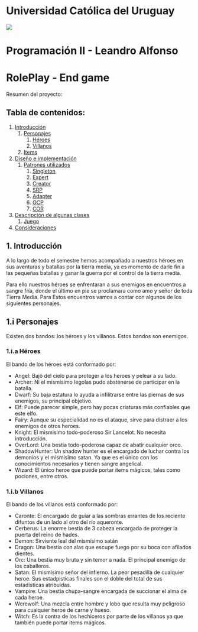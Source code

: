 # Universidad Católica del Uruguay
<img src="https://ucu.edu.uy/sites/all/themes/univer/logo.png"> 

# Programación II - Leandro Alfonso
# RolePlay - End game

Resumen del proyecto:

## Tabla de contenidos:
1. [Introducción](#intro)
    1. [Personajes](#chars)
        1. [Héroes](#heroes)
        2. [Villanos](#villains)
    2. [Items](#items)
2. [Diseño e implementación](#diseño)
    1. [Patrones utilizados](#patrones)
        1. [Singleton](#singleton)
        2. [Expert](#expert)
        3. [Creator](#creator)
        4. [SRP](#srp)
        5. [Adapter](#adapter)
        6. [OCP](#ocp)
        7. [COR](#cor)
3. [Descripción de algunas clases](#clases)
    1. [Juego](#juego)
6. [Consideraciones](#consideraciones)

<a name ="intro"></a>
## 1. Introducción

A lo largo de todo el semestre hemos acompañado a nuestros héroes en sus aventuras y batallas por la tierra media, ya es momento de darle fin a las pequeñas batallas y ganar la guerra por el control de la tierra media.

Para ello nuestros héroes se enfrentaran a sus enemigos en encuentros a sangre fría, donde el último en pie se proclamara como amo y señor de toda Tierra Media. Para Estos encuentros vamos a contar con algunos de los siguientes personajes.



<a name="chars"></a>
## 1.i Personajes
Existen dos bandos: los héroes y los villanos. Estos bandos son enemigos.

<a name="heroes"></a>
### 1.i.a Héroes
El bando de los héroes está conformado por:
- Angel: Bajó del cielo para proteger a los heroes y pelear a su lado.
- Archer: Ni el mismísimo legolas pudo abstenerse de participar en la batalla.
- Dwarf: Su baja estatura lo ayuda a infilitrarse entre las piernas de sus enemigos, su principal objetivo.
- Elf: Puede parecer simple, pero hay pocas criaturas más confiables que este elfo.
- Fairy: Aunque su especialidad no es el ataque, sirve para distraer a los enemigos de otros heroes.
- Knight: El mismisimo todo-poderoso Sir Lancelot. No necesita introducción.
- OverLord: Una bestia todo-poderosa capaz de abatir cualquier orco.
- ShadowHunter: Un shadow hunter es el encargado de luchar contra los demonios y el mismisimo satan. Ya que es el único con los conocimientos necesarios y tienen sangre angelical.
- Wizard: El único heroe que puede portar items mágicos, tales como pociones, entre otros.


<a name="villains"></a>
### 1.i.b Villanos
El bando de los villanos está conformado por:
- Caronte: El encargado de guiar a las sombras errantes de los reciente difuntos de un lado al otro del río aqueronte.
- Cerberus: La enorme bestia de 3 cabeza encargada de proteger la puerta del reino de hades.
- Demon: Sirviente leal del mismísimo satán
- Dragon: Una bestia con alas que escupe fuego por su boca con afilados dientes.
- Orc: Una bestia muy bruta y sin temor a nada. El principal enemigo de los caballeros.
- Satan: El mismísimo señor del infierno. La peor pesadilla de cualquier heroe. Sus estadpisticas finales son el doble del total de sus estadisticas atribuidas.
- Vampire: Una bestia chupa-sangre encargada de succionar el alma de cada heroe.
- Werewolf: Una mezcla entre hombre y lobo que resulta muy peligroso para cualquier heroe de carne y hueso.
- Witch: Es la contra de los hechiceros por parte de los villanos ya que también puede portar items mágicos.

###